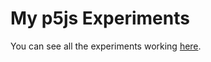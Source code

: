 # My p5js Experiments

You can see all the experiments working [here](https://jersonlatorre.github.io/p5js-experiments/).

